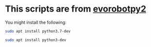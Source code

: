 # This scripts are from [evorobotpy2](https://github.com/snolfi/evorobotpy2)

You might install the following:

```bash
sudo apt install python3.7-dev
```

```bash
sudo apt install python3-dev
```